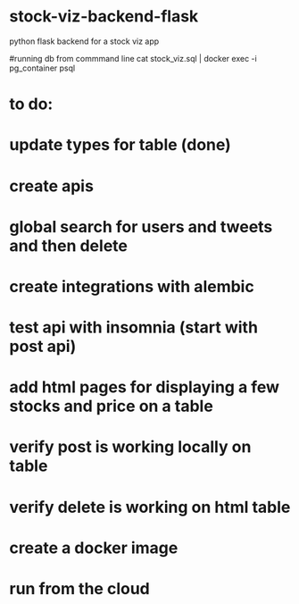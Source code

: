 # stock-viz-backend-flask
python flask backend for a stock viz app


#running db from commmand line
cat stock_viz.sql | docker exec -i pg_container psql


# to do:
# update types for table (done)
# create apis
# global search for users and tweets and then delete
# create integrations with alembic
# test api with insomnia (start with post api)
# add html pages for displaying a few stocks and price on a table
# verify post is working locally on table
# verify delete is working on html table
# create a docker image
# run from the cloud